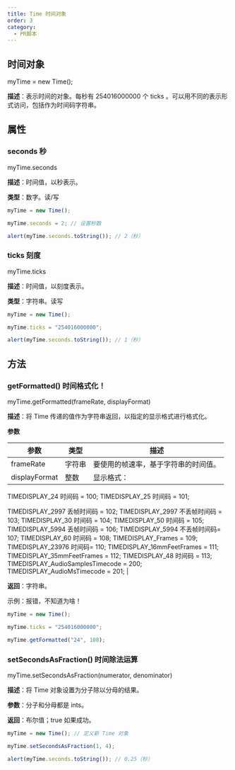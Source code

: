 ```yaml
---
title: Time 时间对象
order: 3
category:
  - PR脚本
---
```


## 时间对象

myTime = new Time();

**描述**：表示时间的对象。每秒有 254016000000 个 ticks 。可以用不同的表示形式访问，包括作为时间码字符串。

## 属性

### seconds 秒

myTime.seconds

**描述**：时间值，以秒表示。

**类型**：数字。读/写

```javascript
myTime = new Time();

myTime.seconds = 2; // 设置秒数

alert(myTime.seconds.toString()); // 2（秒）
```

### ticks 刻度

myTime.ticks

**描述**：时间值，以刻度表示。

**类型**：字符串。读写

```javascript
myTime = new Time();

myTime.ticks = "254016000000";

alert(myTime.seconds.toString()); // 1（秒）
```

## 方法

### getFormatted() 时间格式化！

myTime.getFormatted(frameRate, displayFormat)

**描述**：将 Time 传递的值作为字符串返回，以指定的显示格式进行格式化。

**参数**

| 参数          | 类型   | 描述                                 |
| ------------- | ------ | ------------------------------------ |
| frameRate     | 字符串 | 要使用的帧速率，基于字符串的时间值。 |
| displayFormat | 整数   | 显示格式：                           |

TIMEDISPLAY_24 时间码 = 100;
TIMEDISPLAY_25 时间码 = 101;

TIMEDISPLAY_2997 丢帧时间码 = 102;
TIMEDISPLAY_2997 不丢帧时间码 = 103;
TIMEDISPLAY_30 时间码 = 104;
TIMEDISPLAY_50 时间码 = 105;
TIMEDISPLAY_5994 丢帧时间码 = 106;
TIMEDISPLAY_5994 不丢帧时间码= 107;
TIMEDISPLAY_60 时间码 = 108;
TIMEDISPLAY_Frames = 109;
TIMEDISPLAY_23976 时间码= 110;
TIMEDISPLAY_16mmFeetFrames = 111;
TIMEDISPLAY_35mmFeetFrames = 112;
TIMEDISPLAY_48 时间码 = 113;
TIMEDISPLAY_AudioSamplesTimecode = 200;
TIMEDISPLAY_AudioMsTimecode = 201;
|

**返回**：字符串。

示例：报错，不知道为啥！

```javascript
myTime = new Time();

myTime.ticks = "254016000000";

myTime.getFormatted("24", 108);
```

### setSecondsAsFraction() 时间除法运算

myTime.setSecondsAsFraction(numerator, denominator)

**描述**：将 Time 对象设置为分子除以分母的结果。

**参数**：分子和分母都是 ints。

**返回**：布尔值；true 如果成功。

```javascript
myTime = new Time(); // 定义新 Time 对象

myTime.setSecondsAsFraction(1, 4);

alert(myTime.seconds.toString()); // 0.25（秒）
```
